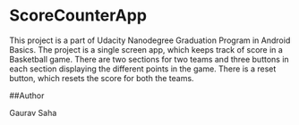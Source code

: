 # ScoreCounterApp

This project is a part of Udacity Nanodegree Graduation Program in Android Basics. The project is a single screen app, which keeps track of score in a Basketball game. There are two sections for two teams and three buttons in each section displaying the different points in the game. There is a reset button, which resets the score for both the teams.

##Author 

Gaurav Saha
